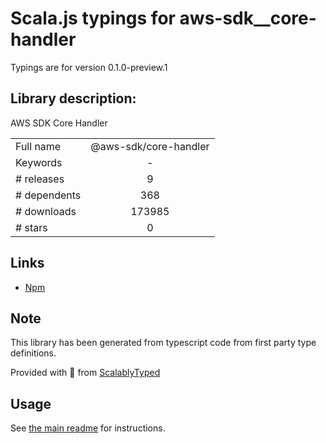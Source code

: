 
# Scala.js typings for aws-sdk__core-handler

Typings are for version 0.1.0-preview.1

## Library description:
AWS SDK Core Handler

|                    |                 |
| ------------------ | :-------------: |
| Full name          | @aws-sdk/core-handler |
| Keywords           | - |
| # releases         | 9 |
| # dependents       | 368 |
| # downloads        | 173985 |
| # stars            | 0 |

## Links
- [Npm](https://www.npmjs.com/package/%40aws-sdk%2Fcore-handler)
    


## Note
This library has been generated from typescript code from first party type definitions.

Provided with :purple_heart: from [ScalablyTyped](https://github.com/oyvindberg/ScalablyTyped)

## Usage
See [the main readme](../../readme.md) for instructions.


